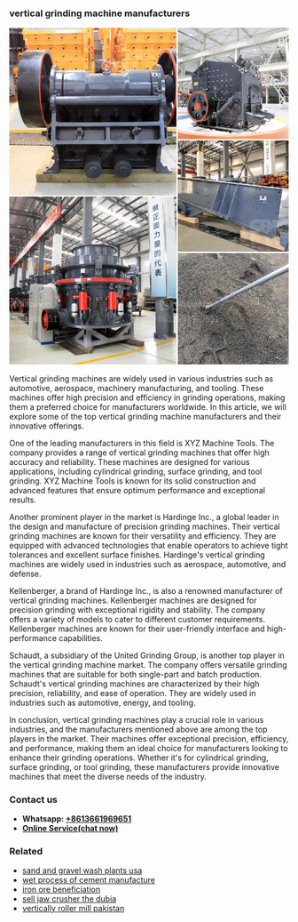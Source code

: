 <h3>vertical grinding machine manufacturers</h3><img src='1708332357.jpg' alt=''><p>Vertical grinding machines are widely used in various industries such as automotive, aerospace, machinery manufacturing, and tooling. These machines offer high precision and efficiency in grinding operations, making them a preferred choice for manufacturers worldwide. In this article, we will explore some of the top vertical grinding machine manufacturers and their innovative offerings.</p><p>One of the leading manufacturers in this field is XYZ Machine Tools. The company provides a range of vertical grinding machines that offer high accuracy and reliability. These machines are designed for various applications, including cylindrical grinding, surface grinding, and tool grinding. XYZ Machine Tools is known for its solid construction and advanced features that ensure optimum performance and exceptional results.</p><p>Another prominent player in the market is Hardinge Inc., a global leader in the design and manufacture of precision grinding machines. Their vertical grinding machines are known for their versatility and efficiency. They are equipped with advanced technologies that enable operators to achieve tight tolerances and excellent surface finishes. Hardinge's vertical grinding machines are widely used in industries such as aerospace, automotive, and defense.</p><p>Kellenberger, a brand of Hardinge Inc., is also a renowned manufacturer of vertical grinding machines. Kellenberger machines are designed for precision grinding with exceptional rigidity and stability. The company offers a variety of models to cater to different customer requirements. Kellenberger machines are known for their user-friendly interface and high-performance capabilities.</p><p>Schaudt, a subsidiary of the United Grinding Group, is another top player in the vertical grinding machine market. The company offers versatile grinding machines that are suitable for both single-part and batch production. Schaudt's vertical grinding machines are characterized by their high precision, reliability, and ease of operation. They are widely used in industries such as automotive, energy, and tooling.</p><p>In conclusion, vertical grinding machines play a crucial role in various industries, and the manufacturers mentioned above are among the top players in the market. Their machines offer exceptional precision, efficiency, and performance, making them an ideal choice for manufacturers looking to enhance their grinding operations. Whether it's for cylindrical grinding, surface grinding, or tool grinding, these manufacturers provide innovative machines that meet the diverse needs of the industry.</p><h3>Contact us</h3><ul><li><strong>Whatsapp:&nbsp;<a href="https://wa.me/8613661969651">+8613661969651</a></strong></li><li><a href="https://swt.shibang-china.com/?git&amp;zhl&amp;vertical grinding machine manufacturers"><strong>Online Service(chat now)</strong></a></li></ul><h3>Related</h3><ul><li><a href='sand and gravel wash plants usa.md'>sand and gravel wash plants usa</a></li><li><a href='wet process of cement manufacture.md'>wet process of cement manufacture</a></li><li><a href='iron ore beneficiation.md'>iron ore beneficiation</a></li><li><a href='sell jaw crusher the dubia.md'>sell jaw crusher the dubia</a></li><li><a href='vertically roller mill pakistan.md'>vertically roller mill pakistan</a></li></ul>
